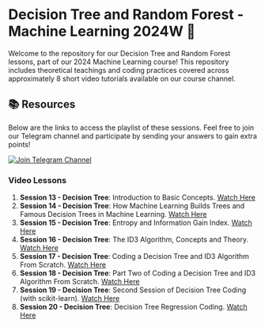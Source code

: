 # Decision Tree and Random Forest - Machine Learning 2024W 🌲

Welcome to the repository for our Decision Tree and Random Forest lessons, part of our 2024 Machine Learning course! This repository includes theoretical teachings and coding practices covered across approximately 8 short video tutorials available on our course channel.

## 📚 Resources

Below are the links to access the playlist of these sessions. Feel free to join our Telegram channel and participate by sending your answers to gain extra points!

[![Join Telegram Channel](https://img.shields.io/badge/Join%20Telegram-Channel-blue?style=for-the-badge&logo=telegram)](https://t.me/+5palM1_8MvtjMDVk)

### Video Lessons
1. **Session 13 - Decision Tree**: Introduction to Basic Concepts. [Watch Here](https://t.me/AIKNTU/72)
2. **Session 14 - Decision Tree**: How Machine Learning Builds Trees and Famous Decision Trees in Machine Learning. [Watch Here](https://t.me/AIKNTU/73)
3. **Session 15 - Decision Tree**: Entropy and Information Gain Index. [Watch Here](https://t.me/AIKNTU/74)
4. **Session 16 - Decision Tree**: The ID3 Algorithm, Concepts and Theory. [Watch Here](https://t.me/AIKNTU/75)
5. **Session 17 - Decision Tree**: Coding a Decision Tree and ID3 Algorithm From Scratch. [Watch Here](https://t.me/AIKNTU/76)
6. **Session 18 - Decision Tree**: Part Two of Coding a Decision Tree and ID3 Algorithm From Scratch. [Watch Here](https://t.me/AIKNTU/77)
7. **Session 19 - Decision Tree**: Second Session of Decision Tree Coding (with scikit-learn). [Watch Here](https://t.me/AIKNTU/78)
8. **Session 20 - Decision Tree**: Decision Tree Regression Coding. [Watch Here](https://t.me/AIKNTU/79)
